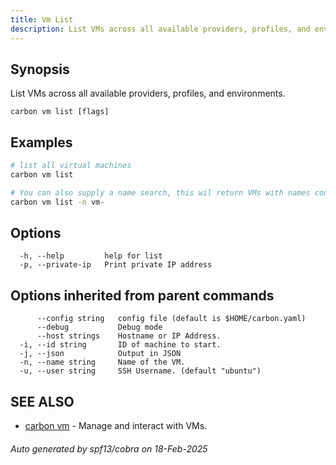 ```yaml
---
title: Vm List
description: List VMs across all available providers, profiles, and environments.
---
```


## Synopsis

List VMs across all available providers, profiles, and environments.

```
carbon vm list [flags]
```

## Examples

```bash
# list all virtual machines
carbon vm list
```

```bash
# You can also supply a name search, this wil return VMs with names containing 'vm-'
carbon vm list -n vm-

```

## Options

```
  -h, --help         help for list
  -p, --private-ip   Print private IP address
```

## Options inherited from parent commands

```
      --config string   config file (default is $HOME/carbon.yaml)
      --debug           Debug mode
      --host strings    Hostname or IP Address.
  -i, --id string       ID of machine to start.
  -j, --json            Output in JSON
  -n, --name string     Name of the VM.
  -u, --user string     SSH Username. (default "ubuntu")
```

## SEE ALSO

* [carbon vm](carbon_vm.md)	 - Manage and interact with VMs.

###### Auto generated by spf13/cobra on 18-Feb-2025
